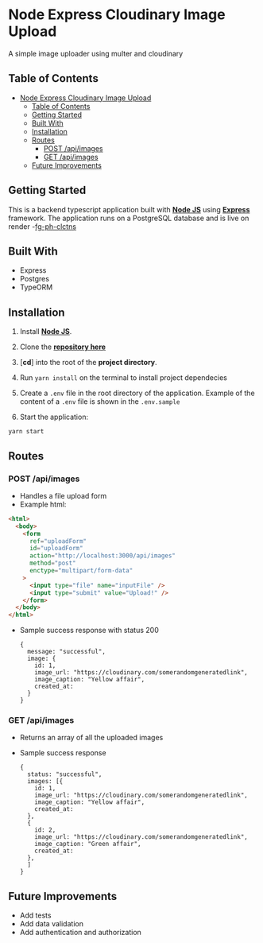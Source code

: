 # Node Express Cloudinary Image Upload

A simple image uploader using multer and cloudinary

## Table of Contents
- [Node Express Cloudinary Image Upload](#node-express-cloudinary-image-upload)
  - [Table of Contents](#table-of-contents)
  - [Getting Started](#getting-started)
  - [Built With](#built-with)
  - [Installation](#installation)
  - [Routes](#routes)
    - [POST /api/images](#post-apiimages)
    - [GET /api/images](#get-apiimages)
  - [Future Improvements](#future-improvements)

<!-- basic flow -->

## Getting Started

This is a backend typescript application built with [**Node JS**](https://nodejs.org/en/) using [**Express**](https://expressjs.com/) framework. The application runs on a PostgreSQL database and is live on render -[fg-ph-clctns](https://fg-ph-clctns.onrender.com/)

## Built With

- Express
- Postgres
- TypeORM

<!-- INSTALLATION -->

## Installation

1. Install [**Node JS**](https://nodejs.org/en/).

2. Clone the [**repository here**](https://github.com/fegoworks/fg-photo-collections)
3. [**cd**] into the root of the **project directory**.
4. Run `yarn install` on the terminal to install project dependecies
5. Create a `.env` file in the root directory of the application. Example of the content of a `.env` file is shown in the `.env.sample`

6. Start the application:

```
yarn start
```

## Routes

### POST /api/images

- Handles a file upload form
- Example html:

```html
<html>
  <body>
    <form
      ref="uploadForm"
      id="uploadForm"
      action="http://localhost:3000/api/images"
      method="post"
      enctype="multipart/form-data"
    >
      <input type="file" name="inputFile" />
      <input type="submit" value="Upload!" />
    </form>
  </body>
</html>
```

- Sample success response with status 200
  ```
  {
    message: "successful",
    image: {
      id: 1,
      image_url: "https://cloudinary.com/somerandomgeneratedlink",
      image_caption: "Yellow affair",
      created_at:
    }
  }
  ```

### GET /api/images

- Returns an array of all the uploaded images
- Sample success response 

  ```
  {
    status: "successful",
    images: [{
      id: 1,
      image_url: "https://cloudinary.com/somerandomgeneratedlink",
      image_caption: "Yellow affair",
      created_at:
    }, 
    {
      id: 2,
      image_url: "https://cloudinary.com/somerandomgeneratedlink",
      image_caption: "Green affair",
      created_at:
    },
    ]
  }
  ```

<!-- FUTURE IMPROVEMENTS -->

## Future Improvements

- Add tests
- Add data validation
- Add authentication and authorization
